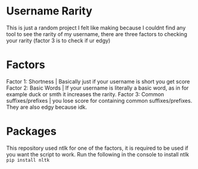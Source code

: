 # Username Rarity
This is just a random project I felt like making because I couldnt find any tool to see the rarity of my username, there are three factors to checking your rarity (factor 3 is to check if ur edgy)
# Factors
Factor 1: Shortness | Basically just if your username is short you get score
Factor 2: Basic Words | If your username is literally a basic word, as in for example duck or smth it increases the rarity.
Factor 3: Common suffixes/prefixes | you lose score for containing common suffixes/prefixes. They are also edgy because idk.
# Packages
This repository used ntlk for one of the factors, it is required to be used if you want the script to work.
Run the following in the console to install ntlk `pip install nltk`
